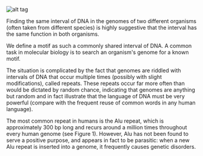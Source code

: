 ![alt tag](http://rosalind.info/media/problems/subs/alu.jpg)

Finding the same interval of DNA in the genomes of two different organisms (often taken from different species) is highly 
suggestive that the interval has the same function in both organisms.

We define a motif as such a commonly shared interval of DNA. A common task in molecular biology is to search an organism's
genome for a known motif.

The situation is complicated by the fact that genomes are riddled with intervals of DNA that occur multiple times
(possibly with slight modifications), called repeats. These repeats occur far more often than would be dictated by random 
chance, indicating that genomes are anything but random and in fact illustrate that the language of DNA must be very 
powerful (compare with the frequent reuse of common words in any human language).

The most common repeat in humans is the Alu repeat, which is approximately 300 bp long and recurs around a million times 
throughout every human genome (see Figure 1). However, Alu has not been found to serve a positive purpose, and appears in 
fact to be parasitic: when a new Alu repeat is inserted into a genome, it frequently causes genetic disorders.
